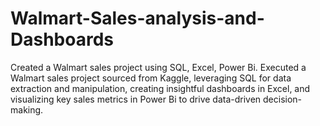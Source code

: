 # Walmart-Sales-analysis-and-Dashboards
Created a Walmart sales project using SQL, Excel, Power Bi. Executed a Walmart sales project sourced from Kaggle, leveraging SQL for data extraction and manipulation, creating insightful dashboards in Excel, and visualizing key sales metrics in Power Bi to drive data-driven decision-making.

